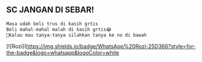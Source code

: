## SC JANGAN DI SEBAR!
```bash
Masa udah beli trus di kasih grtis
Beli mahal-mahal malah di kasih grtis😂
📮Kalau mau tanya-tanya silahkan tanya ke no di bawah
```
[![Rozi](https://img.shields.io/badge/WhatsApp%20Rozi-25D366?style=for-the-badge&logo=whatsapp&logoColor=white
